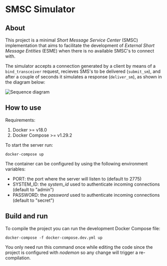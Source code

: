 # SMSC Simulator

## About

This project is a minimal *Short Message Service Center* (SMSC) implementation that aims to facilitate the development  of *External Short Message Entities* (ESME) when there is no available SMSC's to connect with.

The simulator accepts a connection generated by a client by means of a `bind_transceiver` request, recieves SMS's to be delivered (`submit_sm`), and after a couple of seconds it simulates a response (`deliver_sm`), as shown in the diagram below:

![Sequence diagram](http://www.plantuml.com/plantuml/png/hP9VIoin4CNVyodcRb_kBlSsxUt3HK6jVoeMhOhh-v8cqpQOFoMJAFtsfjk2KAIbu3mCx0uvv_o66L8K8IPhsAYUZE3lEHJrfBw6MjjaHFIXE8MgccgdcXY48udw7KDLmM_EQKKHRQCLvt-0ywKW-l0XVvMC2HEXyufouRpnynLGaXA9Pic0I761BcefelQEGQwsxHglmwn3VHUW2KZBJGhfhHLvca5Y8ixX37hjk-RbwRvibVUXKPfQ7HkoMwQ53x6nI2Jcs8eLTsYCBzQ42YbgryPkX59XC-__xmzE_lLo5UKXa2-xumYwtMxEXj8xHP1LCNldVmVj59fsNOVmVbsqWEHJaBY7RUygjsP7mJ4qXD1vrkvjvp1W9hH1nNxuDlg3hVlL-F7czdByK39qYWrpIzPy0W00)

## How to use

Requirements:

1. Docker >= v18.0
2. Docker Compose >= v1.29.2

To start the server run:

```
docker-compose up
```

The container can be configured by using the following environment variables:

* PORT: the port where the server will listen to (default to 2775)
* SYSTEM_ID: the *system_id* used to authenticate incoming connections (default to "admin")
* PASSWORD: the *password* used to authenticate incoming connections (default to "secret")

## Build and run

To compile the project you can run the development Docker Compose file:

```
docker-compose -f docker-compose.dev.yml up
```

You only need run this command once while editing the code since the project is configured with *nodemon* so any  change will trigger a re-compilation.

